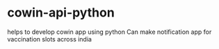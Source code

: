 # cowin-api-python
helps to develop cowin app using python
Can make notification app for vaccination slots across india 
